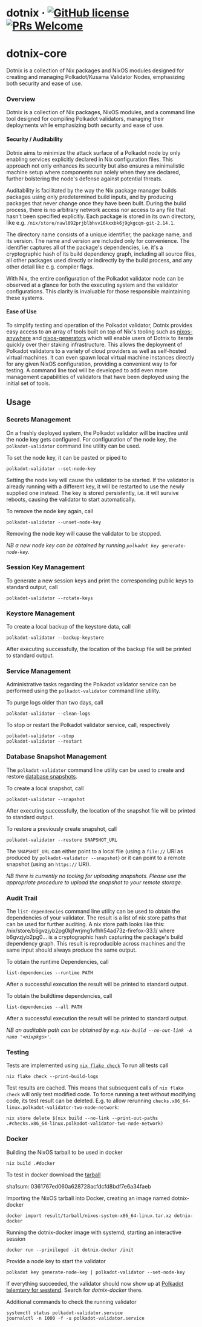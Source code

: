 # dotnix &middot; [![GitHub license](https://img.shields.io/badge/license-GPL3%2FApache2-blue)](#LICENSE) [![PRs Welcome](https://img.shields.io/badge/PRs-welcome-brightgreen.svg)](docs/CONTRIBUTING.adoc)

# dotnix-core
Dotnix is a collection of Nix packages and NixOS modules designed for creating and managing Polkadot/Kusama Validator Nodes, emphasizing both security and ease of use.

### Overview

Dotnix is a collection of Nix packages, NixOS modules, and a command line tool designed for compiling Polkadot validators, managing their deployments while emphasizing both security and ease of use.

#### Security / Auditability

Dotnix aims to minimize the attack surface of a Polkadot node by only enabling services explicitly declared in Nix configuration files. This approach not only enhances its security but also ensures a minimalistic machine setup where components run solely when they are declared, further bolstering the node's defense against potential threats.

Auditability is facilitated by the way the Nix package manager builds packages using only predetermined build inputs, and by producing packages that never change once they have been built. During the build process, there is no arbitrary network access nor access to any file that hasn't been specified explicitly.
Each package is stored in its own directory, like e.g. `/nix/store/nawl092prjblbhvv16kxxbk6j9gkgcqm-git-2.14.1`.

The directory name consists of a unique identifier, the package name, and its version. The name and version are included only for convenience. The identifier captures all of the package's dependencies, i.e. it's a cryptographic hash of its build dependency graph, including all source files, all other packages used directly or indirectly by the build process, and any other detail like e.g. compiler flags.

With Nix, the entire configuration of the Polkadot validator node can be observed at a glance for both the executing system and the validator configurations. This clarity is invaluable for those responsible maintaining these systems.

#### Ease of Use

To simplify testing and operation of the Polkadot validator, Dotnix provides easy access to an array of tools built on top of Nix's tooling such as [nixos-anywhere](https://github.com/nix-community/nixos-anywhere) and [nixos-generators](https://github.com/nix-community/nixos-generators) which will enable users of Dotnix to iterate quickly over their staking infrastructure. This allows the deployment of Polkadot validators to a variety of cloud providers as well as self-hosted virtual machines. It can even spawn local virtual machine instances directly for any given NixOS configuration, providing a convenient way to for testing. A command line tool will be developed to add even more management capabilities of validators that have been deployed using the initial set of tools.

## Usage

### Secrets Management

On a freshly deployed system, the Polkadot validator will be inactive until the node key gets configured.
For configuration of the node key, the `polkadot-validator` command line utility can be used.

To set the node key, it can be pasted or piped to

    polkadot-validator --set-node-key

Setting the node key will cause the validator to be started.  If the validator
is already running with a different key, it will be restarted to use the newly
supplied one instead.  The key is stored persistently, i.e. it will survive
reboots, causing the validator to start automatically.

To remove the node key again, call

    polkadot-validator --unset-node-key

Removing the node key will cause the validator to be stopped.

_NB a new node key can be obtained by running `polkadot key generate-node-key`._

### Session Key Management

To generate a new session keys and print the corresponding public keys to standard output, call

    polkadot-validator --rotate-keys

### Keystore Management

To create a local backup of the keystore data, call

    polkadot-validator --backup-keystore

After executing successfully, the location of the backup file will be printed to standard output.

### Service Management

Administrative tasks regarding the Polkadot validator service can be performed
using the `polkadot-validator` command line utility.

To purge logs older than two days, call

    polkadot-validator --clean-logs

To stop or restart the Polkadot validator service, call, respectively

    polkadot-validator --stop
    polkadot-validator --restart

### Database Snapshot Management

The `polkadot-validator` command line utility can be used to create and restore
[database snapshots](https://wiki.polkadot.network/docs/maintain-guides-how-to-validate-polkadot#database-snapshot-services).

To create a local snapshot, call

    polkadot-validator --snapshot

After executing successfully, the location of the snapshot file will be printed to standard output.

To restore a previously create snapshot, call

    polkadot-validator --restore SNAPSHOT_URL

The `SNAPSHOT_URL` can either point to a local file (using a `file://` URI as produced by `polkadot-validator --snapshot`)
or it can point to a remote snapshot (using an `https://` URI).

_NB there is currently no tooling for uploading snapshots.  Please use the appropriate procedure to upload the snapshot to your
remote storage._

### Audit Trail

The `list-dependencies` command line utility can be used to obtain the dependencies of your validator.
The result is a list of nix store paths that can be used for further auditing.
A nix store path looks like this: /nix/store/b6gvzjyb2pg0kjfwrjmg1vfhh54ad73z-firefox-33.1/
where b6gvzjyb2pg0… is a cryptographic hash capturing the package's build dependency graph.
This result is reproducible across machines and the same input should always produce the same output.

To obtain the runtime Dependencies, call

    list-dependencies --runtime PATH

After a successful execution the result will be printed to standard output.

To obtain the buildtime dependencies, call

    list-dependencies --all PATH

After a successful execution the result will be printed to standard output.

_NB an auditable path can be obtained by e.g. `nix-build --no-out-link -A nano '<nixpkgs>'`._

### Testing

Tests are implemented using [`nix flake check`](https://nixos.org/manual/nix/stable/command-ref/new-cli/nix3-flake-check)
To run all tests call

    nix flake check --print-build-logs

Test results are cached.  This means that subsequent calls of `nix flake check`
will only test modified code.  To force running a test without modifying code,
its test result can be deleted.
E.g. to allow rerunning `checks.x86_64-linux.polkadot-validator-two-node-network`:

    nix store delete $(nix build --no-link --print-out-paths .#checks.x86_64-linux.polkadot-validator-two-node-network)

### Docker

Building the NixOS tarball to be used in docker

    nix build .#docker

To test in docker download the [tarball](https://sporyon.io/wp-content/releases/nixos-system-x86_64-linux.tar.xz)

sha1sum: 0361767ed060a628728acfdcfd8bdf7e6a34faeb

Importing the NixOS tarball into Docker, creating an image named dotnix-docker

    docker import result/tarball/nixos-system-x86_64-linux.tar.xz dotnix-docker

Running the dotnix-docker image with systemd, starting an interactive session

    docker run --privileged -it dotnix-docker /init

Provide a node key to start the validator

    polkadot key generate-node-key | polkadot-validator --set-node-key

If everything succeeded, the validator should now show up at
[Polkadot telemtery for westend](https://telemetry.polkadot.io/#list/0xe143f23803ac50e8f6f8e62695d1ce9e4e1d68aa36c1cd2cfd15340213f3423e).
Search for _dotnix-docker_ there.

Additional commands to check the running validator

    systemctl status polkadot-validator.service
    journalctl -n 1000 -f -u polkadot-validator.service

